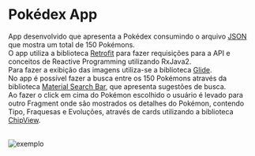 # Pokédex App
App desenvolvido que apresenta a Pokédex consumindo o arquivo [JSON](https://raw.githubusercontent.com/Biuni/PokemonGO-Pokedex/master/pokedex.json) que mostra um total de 150 Pokémons.
<br>O app utiliza a biblioteca [Retrofit](https://square.github.io/retrofit/) para fazer requisições para a API e conceitos de Reactive Programming utilizando RxJava2. 
<br>Para fazer a exibição das imagens utiliza-se a biblioteca [Glide](https://github.com/bumptech/glide).
<br>No app é possível fazer a busca entre os 150 Pokémons através da biblioteca [Material Search Bar](https://github.com/mancj/MaterialSearchBar), que apresenta sugestões de busca. 
<br>Ao fazer o click em cima do Pokémon escolhido o usuário é levado para outro Fragment onde são mostrados os detalhes do Pokémon, contendo Tipo, Fraquesas e Evoluções, através de cards utilizando a biblioteca [ChipView](https://github.com/robertlevonyan/material-chip-view).

<br>![exemplo](https://media2.giphy.com/media/q3YgDXAzFRvKQSPLeU/giphy.gif?cid=790b7611de500cc1b6d4ab6ef941ad041483297a26747f95&rid=giphy.gif&ct=gf)
